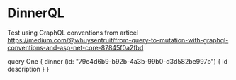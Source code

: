 # DinnerQL

Test using GraphQL conventions from articel
https://medium.com/@whuysentruit/from-query-to-mutation-with-graphql-conventions-and-asp-net-core-87845f0a2fbd

query One {
  dinner (id: "79e4d6b9-b92b-4a3b-99b0-d3d582be997b") {
    id
    description
  }
}